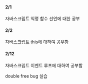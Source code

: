 #### 2/1

자바스크립트 익명 함수 선언에 대한 공부

#### 2/2

자바스크립트 this에 대하여 공부함

#### 2/12

자바스크립트 이벤트 루프에 대하여 공부함

double free bug 실습
